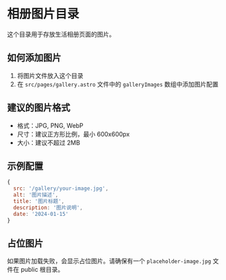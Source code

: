 # 相册图片目录

这个目录用于存放生活相册页面的图片。

## 如何添加图片

1. 将图片文件放入这个目录
2. 在 `src/pages/gallery.astro` 文件中的 `galleryImages` 数组中添加图片配置

## 建议的图片格式

- 格式：JPG, PNG, WebP
- 尺寸：建议正方形比例，最小 600x600px
- 大小：建议不超过 2MB

## 示例配置

```javascript
{
  src: '/gallery/your-image.jpg',
  alt: '图片描述',
  title: '图片标题',
  description: '图片说明',
  date: '2024-01-15'
}
```

## 占位图片

如果图片加载失败，会显示占位图片。请确保有一个 `placeholder-image.jpg` 文件在 public 根目录。 